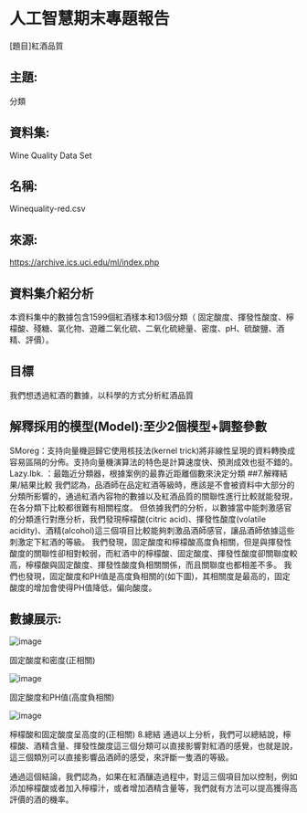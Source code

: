 # 人工智慧期末專題報告
[題目]紅酒品質
## 主題:
分類
## 資料集: 	
Wine Quality Data Set

## 名稱:
Winequality-red.csv

## 來源: 
https://archive.ics.uci.edu/ml/index.php

## 資料集介紹分析
本資料集中的數據包含1599個紅酒樣本和13個分類（ 固定酸度、揮發性酸度、檸檬酸、殘糖、氯化物、遊離二氧化硫、二氧化硫總量、密度、pH、硫酸鹽、酒精、評價）。

## 目標
我們想透過紅酒的數據，以科學的方式分析紅酒品質

## 解釋採用的模型(Model):至少2個模型+調整參數
SMoreg：支持向量機迴歸它使用核技法(kernel trick)將非線性呈現的資料轉換成容易區隔的分佈。支持向量機演算法的特色是計算速度快、預測成效也挺不錯的。
Lazy.Ibk. ：最臨近分類器，根據案例的最靠近距離個數來決定分類
##7.解釋結果/結果比較
我們認為，品酒師在品定紅酒等級時，應該是不會被資料中大部分的分類所影響的，通過紅酒內容物的數據以及紅酒品質的關聯性進行比較就能發現，在各分類下比較都很難有相關程度。
但依據我們的分析，以數據當中能刺激感官的分類進行對應分析，我們發現檸檬酸(citric acid)、揮發性酸度(volatile acidity)、酒精(alcohol)這三個項目比較能夠刺激品酒師感官，讓品酒師依據這些刺激定下紅酒的等級。
我們發現，固定酸度和檸檬酸高度負相關，但是與揮發性酸度的關聯性卻相對較弱，而紅酒中的檸檬酸、固定酸度、揮發性酸度卻關聯度較高，檸檬酸與固定酸度、揮發性酸度負相關關係，而且關聯度也都相差不多。
我們也發現，固定酸度和PH值是高度負相關的(如下圖)，其相關度是最高的，固定酸度的增加會使得PH值降低，偏向酸度。

## 數據展示:
![image](https://github.com/kenny1208/weka/assets/79733494/f7f5fb04-6856-4861-a524-f5ad74b9299f)
 
固定酸度和密度(正相關)

![image](https://github.com/kenny1208/weka/assets/79733494/af95f28b-8c23-4796-bd15-1d161ad1ae63)

固定酸度和PH值(高度負相關)

![image](https://github.com/kenny1208/weka/assets/79733494/16aa3021-9d3f-4c49-8f59-c084a00a8592)

檸檬酸和固定酸度呈高度的(正相關)
8.總結
通過以上分析，我們可以總結說，檸檬酸、酒精含量、揮發性酸度這三個分類可以直接影響對紅酒的感覺，也就是說，這三個類別可以直接影響品酒師的感受，來評斷一隻酒的等級。

通過這個結論，我們認為，如果在紅酒釀造過程中，對這三個項目加以控制，例如添加檸檬酸或者加入檸檬汁，或者增加酒精含量等，我們就有方法可以提高獲得高評價的酒的機率。 
